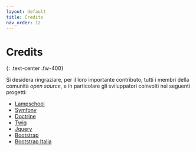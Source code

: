 ```yaml
---
layout: default
title: Credits
nav_order: 12
---
```


# Credits
{: .text-center .fw-400}

Si desidera ringraziare, per il loro importante contributo, tutti i membri della comunità _open source_, e
in particolare gli sviluppatori coinvolti nei seguenti progetti:
- [Lampschool](http://www.lampschool.it/)
- [Symfony](https://symfony.com/)
- [Doctrine](http://www.doctrine-project.org/)
- [Twig](https://twig.symfony.com/)
- [Jquery](https://jquery.com/)
- [Bootstrap](https://getbootstrap.com/)
- [Bootstrap Italia](https://italia.github.io/bootstrap-italia/)
